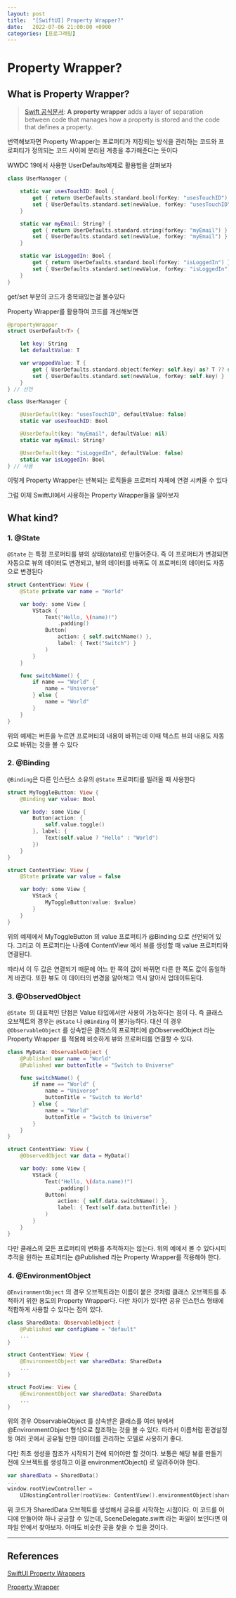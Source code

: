 ```yaml
---
layout: post
title:  "[SwiftUI] Property Wrapper?"
date:   2022-07-06 21:00:00 +0900
categories: [프로그래밍]
---
```


# Property Wrapper?

## What is Property Wrapper?

> [Swift 공식문서](https://docs.swift.org/swift-book/LanguageGuide/Properties.html): **A property wrapper** adds a layer of separation between code that manages how a property is stored and the code that defines a property.

번역해보자면 Property Wrapper는 프로퍼티가 저장되는 방식을 관리하는 코드와 프로퍼티가 정의되는 코드 사이에 분리된 계층을 추가해준다는 뜻이다

WWDC 19에서 사용한 UserDefaults예제로 활용법을 살펴보자
```swift
class UserManager {

    static var usesTouchID: Bool {  
        get { return UserDefaults.standard.bool(forKey: "usesTouchID") }
        set { UserDefaults.standard.set(newValue, forKey: "usesTouchID") }
    }

    static var myEmail: String? {  
        get { return UserDefaults.standard.string(forKey: "myEmail") }
        set { UserDefaults.standard.set(newValue, forKey: "myEmail") }
    }

    static var isLoggedIn: Bool {  
        get { return UserDefaults.standard.bool(forKey: "isLoggedIn") }
        set { UserDefaults.standard.set(newValue, forKey: "isLoggedIn") }
    }
}
```
get/set 부분의 코드가 중복돼있는걸 볼수있다

Property Wrapper를 활용하여 코드를 개선해보면

```swift
@propertyWrapper
struct UserDefault<T> {

    let key: String
    let defaultValue: T

    var wrappedValue: T {
        get { UserDefaults.standard.object(forKey: self.key) as? T ?? self.defaultValue }
        set { UserDefaults.standard.set(newValue, forKey: self.key) }
    }
} // 선언

class UserManager {

    @UserDefault(key: "usesTouchID", defaultValue: false)
    static var usesTouchID: Bool

    @UserDefault(key: "myEmail", defaultValue: nil)
    static var myEmail: String?

    @UserDefault(key: "isLoggedIn", defaultValue: false)
    static var isLoggedIn: Bool    
} // 사용
```
이렇게 Property Wrapper는 반복되는 로직들을 프로퍼티 자체에 연결 시켜줄 수 있다

그럼 이제 SwiftUI에서 사용하는 Property Wrapper들을 알아보자

## What kind?

### 1. @State

`@State` 는 특정 프로퍼티를 뷰의 상태(state)로 만들어준다. 즉 이 프로퍼티가 변경되면 자동으로 뷰의 데이터도 변경되고, 뷰의 데이터를 바꿔도 이 프로퍼티의 데이터도 자동으로 변경된다

```swift
struct ContentView: View {
    @State private var name = "World"

    var body: some View {
        VStack {
            Text("Hello, \(name)!")
                .padding()
            Button(
                action: { self.switchName() },
                label: { Text("Switch") }
            )
        }
    }

    func switchName() {
        if name == "World" {
            name = "Universe"
        } else {
            name = "World"
        }
    }
}
```

위의 예제는 버튼을 누르면 프로퍼티의 내용이 바뀌는데 이때 텍스트 뷰의 내용도 자동으로 바뀌는 것을 볼 수 있다

### 2. @Binding
`@Binding`은 다른 인스턴스 소유의 `@State` 프로퍼티를 빌려올 때 사용한다
```swift
struct MyToggleButton: View {
    @Binding var value: Bool

    var body: some View {
        Button(action: {
            self.value.toggle()
        }, label: {
            Text(self.value ? "Hello" : "World")
        })
    }
}

struct ContentView: View {
    @State private var value = false

    var body: some View {
        VStack {
            MyToggleButton(value: $value)
        }
    }
}
```
위의 예제에서 MyToggleButton 의 value 프로퍼티가 @Binding 으로 선언되어 있다. 그리고 이 프로퍼티는 나중에 ContentView 에서 뷰를 생성할 때 value 프로퍼티와 연결된다.

따라서 이 두 값은 연결되기 때문에 어느 한 쪽의 값이 바뀌면 다른 한 쪽도 값이 동일하게 바뀐다. 또한 뷰도 이 데이터의 변경을 알아채고 역시 알아서 업데이트된다.

### 3. @ObservedObject
`@State `의 대표적인 단점은 Value 타입에서만 사용이 가능하다는 점이 다. 즉 클래스 오브젝트의 경우는 `@State` 나 `@Binding` 이 불가능하다. 대신 이 경우 `@ObservableObject` 를 상속받은 클래스의 프로퍼티에 @ObservedObject 라는 Property Wrapper 를 적용해 비슷하게 뷰와 프로퍼티를 연결할 수 있다.

```swift
class MyData: ObservableObject {
    @Published var name = "World"
    @Published var buttonTitle = "Switch to Universe"

    func switchName() {
        if name == "World" {
            name = "Universe"
            buttonTitle = "Switch to World"
        } else {
            name = "World"
            buttonTitle = "Switch to Universe"
        }
    }
}

struct ContentView: View {
    @ObservedObject var data = MyData()

    var body: some View {
        VStack {
            Text("Hello, \(data.name)!")
                .padding()
            Button(
                action: { self.data.switchName() },
                label: { Text(self.data.buttonTitle) }
            )
        }
    }
}
```
다만 클래스의 모든 프로퍼티의 변화를 추적하지는 않는다. 위의 예에서 볼 수 있다시피 추적을 원하는 프로퍼티는 @Published 라는 Property Wrapper를 적용해야 한다.

### 4. @EnvironmentObject
`@EnvironmentObject` 의 경우 오브젝트라는 이름이 붙은 것처럼 클래스 오브젝트를 추적하기 위한 용도의 Property Wrapper다. 다만 차이가 있다면 공유 인스턴스 형태에 적합하게 사용할 수 있다는 점이 있다.

```swift
class SharedData: ObservableObject {
    @Published var configName = "default"
    ...
}

struct ContentView: View {
    @EnvironmentObject var sharedData: SharedData
    ...
}

struct FooView: View {
    @EnvironmentObject var sharedData: SharedData
    ...
}
```
위의 경우 ObservableObject 를 상속받은 클래스를 여러 뷰에서 @EnvironmentObject 형식으로 참조하는 것을 볼 수 있다. 따라서 이름처럼 환경설정 등 여러 곳에서 공유될 만한 데이터를 관리하는 모델로 사용하기 좋다.

다만 최초 생성을 참조가 시작되기 전에 되어야만 할 것이다. 보통은 해당 뷰를 만들기 전에 오브젝트를 생성하고 이걸 environmentObject() 로 알려주어야 한다.

```swift
var sharedData = SharedData()
...
window.rootViewController =
    UIHostingController(rootView: ContentView().environmentObject(sharedData))
```

위 코드가 SharedData 오브젝트를 생성해서 공유를 시작하는 시점이다. 이 코드를 어디에 만들어야 하나 궁금할 수 있는데, SceneDelegate.swift 라는 파일이 보인다면 이 파일 안에서 찾아보자. 아마도 비슷한 곳을 찾을 수 있을 것이다.

---

## References
[SwiftUI Property Wrappers](https://seorenn.github.io/note/swiftui-property-wrappers.html)

[Property Wrapper](https://zeddios.tistory.com/1221)